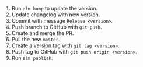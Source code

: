 1. Run `elm bump` to update the version.
2. Update changelog with new version.
3. Commit with message `Release <version>`.
4. Push branch to GitHub with `git push`.
5. Create and merge the PR.
6. Pull the new `master`.
7. Create a version tag with `git tag <version>`.
8. Push tag to GitHub with `git push origin <version>`.
9. Run `elm publish`.